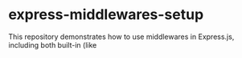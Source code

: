 # express-middlewares-setup
This repository demonstrates how to use middlewares in Express.js, including both built-in (like
